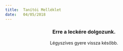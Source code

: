 ```yaml
---
title:  Tanítói Melléklet
date:   04/05/2018
---
```


### <center>Erre a leckére dolgozunk.</center>
<center>Légyszíves gyere vissza később.</center>